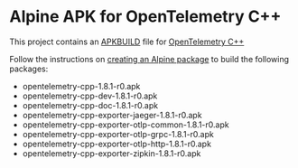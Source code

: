 # Alpine APK for OpenTelemetry C++

This project contains an [APKBUILD](./opentelemetry-cpp/APKBUILD) file for [OpenTelemetry C++](https://github.com/open-telemetry/opentelemetry-cpp)

Follow the instructions on [creating an Alpine package](https://wiki.alpinelinux.org/wiki/Creating_an_Alpine_package) to build the following packages:

* opentelemetry-cpp-1.8.1-r0.apk
* opentelemetry-cpp-dev-1.8.1-r0.apk
* opentelemetry-cpp-doc-1.8.1-r0.apk
* opentelemetry-cpp-exporter-jaeger-1.8.1-r0.apk
* opentelemetry-cpp-exporter-otlp-common-1.8.1-r0.apk
* opentelemetry-cpp-exporter-otlp-grpc-1.8.1-r0.apk
* opentelemetry-cpp-exporter-otlp-http-1.8.1-r0.apk
* opentelemetry-cpp-exporter-zipkin-1.8.1-r0.apk
